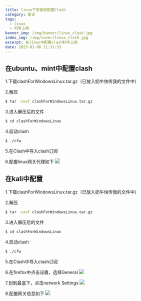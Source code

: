 ```yaml
---
title: linux下安装和配置Clash
category: 笔记
tags:
  - linux
  - 科学上网
banner_img: /img/banner/linux_clash.jpg
index_img: /img/cover/linux_clash.jpg
excerpt: 在linux中配置clash科学上网
date: 2023-01-06 21:31:53
---
```

## 在ubuntu、mint中配置clash
1.下载clashForWindowsLinux.tar.gz（已放入奶牛快传我的文件中）

2.解压
```bash
$ tar -zxvf clashForWindowsLinux.tar.gz
```

3.进入解压后的文件
```bash
$ cd clashForWindowsLinux
```

4.启动clash
```bash
$ ./cfw
```

5.在Clash中导入clash订阅

6.配置linux网关代理如下
![](/img/content/linux_clash/gateway.jpg)

## 在kali中配置
1.下载clashForWindowsLinux.tar.gz（已放入奶牛快传我的文件中）

2.解压
```bash
$ tar -zxvf clashForWindowsLinux.tar.gz
```

3.进入解压后的文件
```bash
$ cd clashForWindowsLinux
```

4.启动clash
```bash
$ ./cfw
```

5.在Clash中导入clash订阅

6.在firefox中点击设置，选择General
![](/img/content/linux_clash/general.jpg)

7.划到最底下，点击network Settings
![](/img/content/linux_clash/net_settings.jpg)

8.配置网关信息如下
![](/img/content/linux_clash/kali_gateway.jpg)